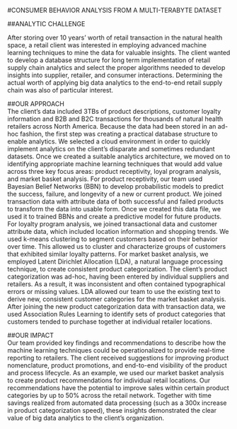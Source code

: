 #CONSUMER BEHAVIOR ANALYSIS FROM A MULTI-TERABYTE DATASET 

##ANALYTIC CHALLENGE  
After storing over 10 years’ worth of retail transaction in the natural health space, a retail client was interested in employing advanced machine learning techniques to mine the data for valuable insights. The client wanted to develop a database structure for long term implementation of retail supply chain analytics and select the proper algorithms needed to develop insights into supplier, retailer, and consumer interactions. Determining the actual worth of applying big data analytics to the end-to-end retail supply chain was also of particular interest.  
 ##OUR APPROACH  The client’s data included 3TBs of product descriptions, customer loyalty information and B2B and B2C transactions for thousands of natural health retailers across North America. Because the data had been stored in an ad-hoc fashion, the first step was creating a practical database structure to enable analytics. We selected a cloud environment in order to quickly implement analytics on the client’s disparate and sometimes redundant datasets. Once we created a suitable analytics architecture, we moved on to identifying appropriate machine learning techniques that would add value across three key focus areas: product receptivity, loyal program analysis, and market basket analysis. For product receptivity, our team used Bayesian Belief Networks (BBN) to develop probabilistic models to predict the success, failure, and longevity of a new or current product. We joined transaction data with attribute data of both successful and failed products to transform the data into usable form. Once we created this data file, we used it to trained BBNs and create a predictive model for future products.For loyalty program analysis, we joined transactional data and customer attribute data, which included location information and shopping trends. We used k-means clustering to segment customers based on their behavior over time. This allowed us to cluster and characterize groups of customers that exhibited similar loyalty patterns. For market basket analysis, we employed Latent Dirichlet Allocation (LDA), a natural language processing technique, to create consistent product categorization. The client’s product categorization was ad-hoc, having been entered by individual suppliers and retailers. As a result, it was inconsistent and often contained typographical errors or missing values. LDA allowed our team to use the existing text to derive new, consistent customer categories for the market basket analysis. After joining the new product categorization data with transaction data, we used Association Rules Learning to identify sets of product categories that customers tended to purchase together at individual retailer locations.  
##OUR IMPACT  Our team provided key findings and recommendations to describe how the machine learning techniques could be operationalized to provide real-time reporting to retailers. The client received suggestions for improving product nomenclature, product promotions, and end-to-end visibility of the product and process lifecycle. As an example, we used our market basket analysis to create product recommendations for individual retail locations. Our recommendations have the potential to improve sales within certain product categories by up to 50% across the retail network. Together with time savings realized from automated data processing (such as a 300x increase in product categorization speed), these insights demonstrated the clear value of big data analytics to the client’s organization.
